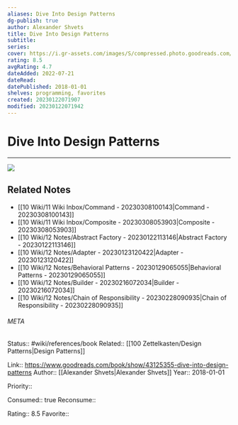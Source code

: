 ```yaml
---
aliases: Dive Into Design Patterns
dg-publish: true
author: Alexander Shvets
title: Dive Into Design Patterns
subtitle: 
series: 
cover: https://i.gr-assets.com/images/S/compressed.photo.goodreads.com/books/1543945452l/43125355._SY475_.jpg
rating: 8.5
avgRating: 4.7
dateAdded: 2022-07-21
dateRead: 
datePublished: 2018-01-01
shelves: programming, favorites
created: 20230122071907
modified: 20230122071942
---
```

# Dive Into Design Patterns
---
![](https://i.gr-assets.com/images/S/compressed.photo.goodreads.com/books/1543945452l/43125355._SY475_.jpg)

## Related Notes
- [[10 Wiki/11 Wiki Inbox/Command - 20230308100143\|Command - 20230308100143]]
- [[10 Wiki/11 Wiki Inbox/Composite - 20230308053903\|Composite - 20230308053903]]
- [[10 Wiki/12 Notes/Abstract Factory - 20230122113146\|Abstract Factory - 20230122113146]]
- [[10 Wiki/12 Notes/Adapter - 20230123120422\|Adapter - 20230123120422]]
- [[10 Wiki/12 Notes/Behavioral Patterns - 20230129065055\|Behavioral Patterns - 20230129065055]]
- [[10 Wiki/12 Notes/Builder - 20230216072034\|Builder - 20230216072034]]
- [[10 Wiki/12 Notes/Chain of Responsibility - 20230228090935\|Chain of Responsibility - 20230228090935]]




###### META
Status:: #wiki/references/book
Related:: [[100 Zettelkasten/Design Patterns\|Design Patterns]]

Link:: https://www.goodreads.com/book/show/43125355-dive-into-design-patterns
Author:: [[Alexander Shvets\|Alexander Shvets]]
Year:: 2018-01-01

Priority:: 

Consumed:: true
Reconsume:: 

Rating:: 8.5
Favorite:: 
